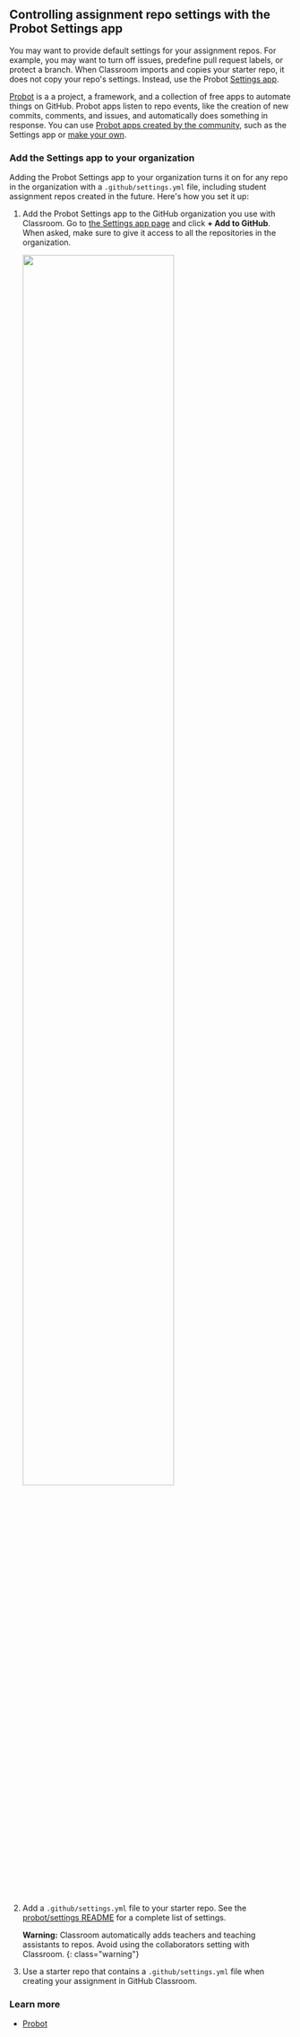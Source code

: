 ## Controlling assignment repo settings with the Probot Settings app

You may want to provide default settings for your assignment repos. For example, you may want to turn off issues, predefine pull request labels, or protect a branch. When Classroom imports and copies your starter repo, it does not copy your repo's settings. Instead, use the Probot [Settings app](https://probot.github.io/apps/settings/).

[Probot](https://probot.github.io/) is a a project, a framework, and a collection of free apps to automate things on GitHub. Probot apps listen to repo events, like the creation of new commits, comments, and issues, and automatically does something in response. You can use [Probot apps created by the community](https://probot.github.io/apps/), such as the Settings app or [make your own](https://probot.github.io/docs/).

### Add the Settings app to your organization

Adding the Probot Settings app to your organization turns it on for any repo in the organization with a `.github/settings.yml` file, including student assignment repos created in the future. Here's how you set it up:

1. Add the Probot Settings app to the GitHub organization you use with Classroom. Go to [the Settings app page](https://github.com/apps/settings) and click **+ Add to GitHub**. When asked, make sure to give it access to all the repositories in the organization.

   <div class="d-flex flex-justify-around">
     <img src="/images/help/probot-settings.gif" class="border" style="width: 75%;">
   </div>

2. Add a `.github/settings.yml` file to your starter repo. See the [probot/settings README](https://github.com/probot/settings#github-settings) for a complete list of settings.

   **Warning:** Classroom automatically adds teachers and teaching assistants to repos. Avoid using the collaborators setting with Classroom.
   {: class="warning"}

3. Use a starter repo that contains a `.github/settings.yml` file when creating your assignment in GitHub Classroom.

### Learn more

* [Probot](https://probot.github.io/)
